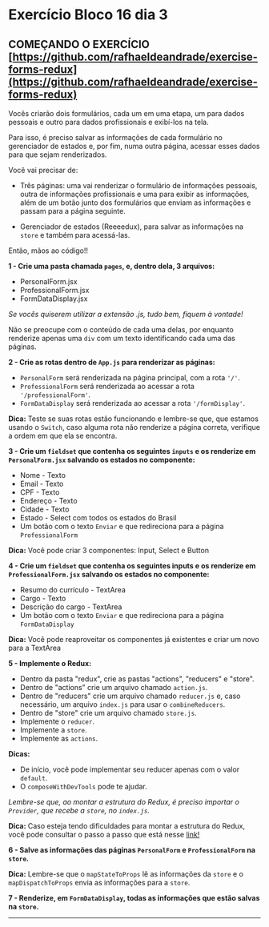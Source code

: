 # Exercício Bloco 16 dia 3

## COMEÇANDO O EXERCÍCIO [https://github.com/rafhaeldeandrade/exercise-forms-redux](https://github.com/rafhaeldeandrade/exercise-forms-redux)

Vocês criarão dois formulários, cada um em uma etapa, um para dados pessoais e outro para dados profissionais e exibí-los na tela.

Para isso, é preciso salvar as informações de cada formulário no gerenciador de estados e, por fim, numa outra página, acessar esses dados para que sejam renderizados.

Você vai precisar de:

- Três páginas: uma vai renderizar o formulário de informações pessoais, outra de informações profissionais e uma para exibir as informações, além de um botão junto dos formulários que enviam as informações e passam para a página seguinte.

- Gerenciador de estados (Reeeedux), para salvar as informações na `store` e também para acessá-las.

Então, mãos ao código!!

**1 - Crie uma pasta chamada `pages`, e, dentro dela, 3 arquivos:**

- PersonalForm.jsx
- ProfessionalForm.jsx
- FormDataDisplay.jsx

_Se vocês quiserem utilizar a extensão .js, tudo bem, fiquem à vontade!_

Não se preocupe com o conteúdo de cada uma delas, por enquanto renderize apenas uma `div` com um texto identificando cada uma das páginas.

**2 - Crie as rotas dentro de `App.js` para renderizar as páginas:**

- `PersonalForm` será renderizada na página principal, com a rota `'/'`.
- `ProfessionalForm` será renderizada ao acessar a rota `'/professionalForm'`.
- `FormDataDisplay` será renderizada ao acessar a rota `'/formDisplay'`.

**Dica:** Teste se suas rotas estão funcionando e lembre-se que, que estamos usando o `Switch`, caso alguma rota não renderize a página correta, verifique a ordem em que ela se encontra.

**3 - Crie um `fieldset` que contenha os seguintes `inputs` e os renderize em `PersonalForm.jsx` salvando os estados no componente:**

- Nome - Texto
- Email - Texto
- CPF - Texto
- Endereço - Texto
- Cidade - Texto
- Estado - Select com todos os estados do Brasil
- Um botão com o texto `Enviar` e que redireciona para a página `ProfessionalForm`

**Dica:** Você pode criar 3 componentes: Input, Select e Button

**4 - Crie um `fieldset` que contenha os seguintes inputs e os renderize em `ProfessionalForm.jsx` salvando os estados no componente:**

- Resumo do currículo - TextArea
- Cargo - Texto
- Descrição do cargo - TextArea
- Um botão com o texto `Enviar` e que redireciona para a página `FormDataDisplay`

**Dica:** Você pode reaproveitar os componentes já existentes e criar um novo para a TextArea

**5 - Implemente o Redux:**

- Dentro da pasta "redux", crie as pastas "actions", "reducers" e "store".
- Dentro de "actions" crie um arquivo chamado `action.js`.
- Dentro de "reducers" crie um arquivo chamado `reducer.js` e, caso necessário, um arquivo `index.js` para usar o `combineReducers`.
- Dentro de "store" crie um arquivo chamado `store.js`.
- Implemente o `reducer`.
- Implemente a `store`.
- Implemente as `actions`.

**Dicas:**

- De início, você pode implementar seu reducer apenas com o valor `default`.
- O `composeWithDevTools` pode te ajudar.

_Lembre-se que, ao montar a estrutura do Redux, é preciso importar o `Provider`, que recebe a `store`, no `index.js`._

**Dica:** Caso esteja tendo dificuldades para montar a estrutura do Redux, você pode consultar o passo a passo que está nesse [link!](https://app.betrybe.com/course/front-end/gerenciamento-de-estado-com-redux/usando-o-redux-no-react/a2dac445-434c-4690-83da-7ebef1aad2cd/conteudos/cfc29dbb-9243-4450-baa6-6da6ac0d0674/fluxo-de-dados-no-redux/4341ae67-1e44-4a06-84dc-0f1f87a56f0f?use_case=side_bar)

**6 - Salve as informações das páginas `PersonalForm` e `ProfessionalForm` na `store`.**

**Dica:** Lembre-se que o `mapStateToProps` lê as informações da `store` e o `mapDispatchToProps` envia as informações para a `store`.

**7 - Renderize, em `FormDataDisplay`, todas as informações que estão salvas na `store`.**

---
